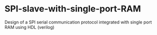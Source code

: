 # SPI-slave-with-single-port-RAM
Design of a SPI serial communication protocol integrated with single port RAM using HDL (verilog)
